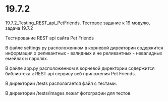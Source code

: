 # 19.7.2

19.7.2_Testing_REST_api_PetFriends. Тестовое задание к 19 модулю, задача 19.7.2 

Тестирование REST api сайта Pet Friends

В файле settings.py расположенном в корневой директории содержится информация о реливантных - валидных и не реливантных - невалидных емейлах и паролях.

В файле app.py расположенном в корневой директории содержится библиотека к REST api сервису веб приложения Pet Friends.

В директории /tests располагается файл с тестами.

В директории /tests/images лежат фотографии для тестов.
